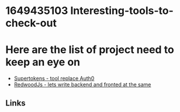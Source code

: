 # 1649435103 Interesting-tools-to-check-out

# Here are the list of project need to keep an eye on
* [Supertokens - tool replace Auth0](https://github.com/supertokens/supertokens-core)
* [RedwoodJs - lets write backend and fronted at the same](https://github.com/redwoodjs/redwood)


## Links
